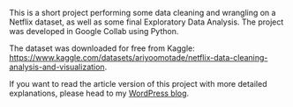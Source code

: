 This is a short project performing some data cleaning and wrangling on a Netflix dataset, as well as some final Exploratory Data Analysis. The project was developed in Google Collab using Python.

The dataset was downloaded for free from Kaggle: https://www.kaggle.com/datasets/ariyoomotade/netflix-data-cleaning-analysis-and-visualization.

If you want to read the article version of this project with more detailed explanations, please head to my [WordPress blog](https://thedreamshakedata.wordpress.com/2022/11/08/netflix-data-cleaning-wrangling/?preview_id=126&preview_nonce=3ba7f5e170&preview=true).
